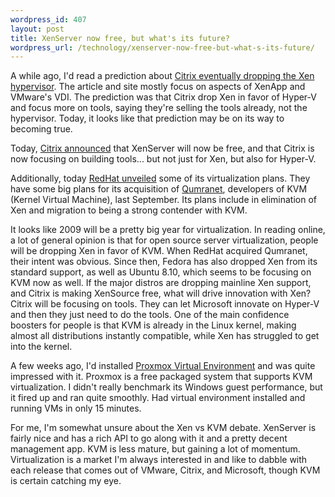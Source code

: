 ```yaml
--- 
wordpress_id: 407
layout: post
title: XenServer now free, but what's its future?
wordpress_url: /technology/xenserver-now-free-but-what-s-its-future/
---
```


<p>A while ago, I'd read a prediction about <a href="http://www.brianmadden.com/blogs/brianmadden/archive/2008/06/30/prediction-citrix-will-drop-the-open-source-xen-hypervisor-for-hyper-v-the-rest-of-the-open-source-world-drops-xen-for-kvm.aspx">Citrix eventually dropping the Xen hypervisor</a>.  The article and site mostly focus on aspects of XenApp and VMware's VDI.  The prediction was that Citrix drop Xen in favor of Hyper-V and focus more on tools, saying they're selling the tools already, not the hypervisor.  Today, it looks like that prediction may be on its way to becoming true.</p>

<p>Today, <a href="http://community.citrix.com/blogs/citrite/simoncr/2009/02/23/Free%2C+as+in+Virtual+Infrastructure">Citrix announced</a> that XenServer will now be free, and that Citrix is now focusing on building tools... but not just for Xen, but also for Hyper-V.</p>

<p>Additionally, today <a href="http://www.internetnews.com/software/article.php/3806136/Red+Hat+Lays+Out+Its+Virtualization+Play.htm">RedHat unveiled</a> some of its virtualization plans.  They have some big plans for its acquisition of <a href="http://qumranet.com/">Qumranet</a>, developers of KVM (Kernel Virtual Machine), last September.  Its plans include in elimination of Xen and migration to being a strong contender with KVM.</p>

<p>It looks like 2009 will be a pretty big year for virtualization.  In reading online, a lot of general opinion is that for open source server virtualization, people will be dropping Xen in favor of KVM.  When RedHat acquired Qumranet, their intent was obvious.  Since then, Fedora has also dropped Xen from its standard support, as well as Ubuntu 8.10, which seems to be focusing on KVM now as well.  If the major distros are dropping mainline Xen support, and Citrix is making XenSource free, what will drive innovation with Xen?  Citrix will be focusing on tools.  They can let Microsoft innovate on Hyper-V and then they just need to do the tools.  One of the main confidence boosters for people is that KVM is already in the Linux kernel, making almost all distributions instantly compatible, while Xen has struggled to get into the kernel.</p>

<p>A few weeks ago, I'd installed <a href="http://pve.proxmox.com/">Proxmox Virtual Environment</a> and was quite impressed with it.  Proxmox is a free packaged system that supports KVM virtualization.  I didn't really benchmark its Windows guest performance, but it fired up and ran quite smoothly.  Had virtual environment installed and running VMs in only 15 minutes.</p>

<p>For me, I'm somewhat unsure about the Xen vs KVM debate.  XenServer is fairly nice and has a rich API to go along with it and a pretty decent management app.  KVM is less mature, but gaining a lot of momentum.  Virtualization is a market I'm always interested in and like to dabble with each release that comes out of VMware, Citrix, and Microsoft, though KVM is certain catching my eye.</p>
         
